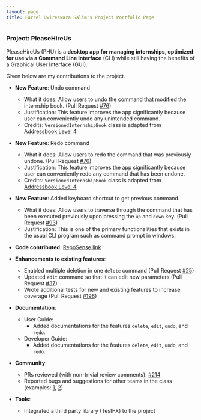 ```yaml
---
layout: page
title: Farrel Dwireswara Salim's Project Portfolio Page
---
```


### Project: PleaseHireUs

PleaseHireUs (PHU) is a **desktop app for managing internships, optimized for use via a Command Line Interface** (CLI) while still having the benefits of a Graphical User Interface (GUI).

Given below are my contributions to the project.

* **New Feature**: Undo command
  * What it does: Allow users to undo the command that modified the internship book. (Pull Request [\#76](https://github.com/AY2223S1-CS2103T-W17-4/tp/pull/76))
  * Justification: This feature improves the app significantly because user can conveniently undo any unintended command.
  * Credits: `VersionedInternshipBook` class is adapted from [Addressbook Level 4](https://github.com/se-edu/addressbook-level4/blob/master/src/main/java/seedu/address/model/VersionedAddressBook.java)
  
* **New Feature**: Redo command
  * What it does: Allow users to redo the command that was previously undone. (Pull Request [\#76](https://github.com/AY2223S1-CS2103T-W17-4/tp/pull/76))
  * Justification: This feature improves the app significantly because user can conveniently redo any command that has been undone. 
  * Credits: `VersionedInternshipBook` class is adapted from [Addressbook Level 4](https://github.com/se-edu/addressbook-level4/blob/master/src/main/java/seedu/address/model/VersionedAddressBook.java)

* **New Feature**: Added keyboard shortcut to get previous command.
  * What it does: Allow users to traverse through the command that has been executed previously upon pressing the `up` and `down` key. (Pull Request [\#93](https://github.com/AY2223S1-CS2103T-W17-4/tp/pull/93))
  * Justification: This is one of the primary functionalities that exists in the usual CLI program such as command prompt in windows.

* **Code contributed**: [RepoSense link](https://nus-cs2103-ay2223s1.github.io/tp-dashboard/?search=sugiyem&breakdown=true)

* **Enhancements to existing features**:
  * Enabled multiple deletion in one `delete` command (Pull Request [\#25](https://github.com/AY2223S1-CS2103T-W17-4/tp/pull/25))
  * Updated `edit` command so that it can edit new parameters (Pull Request [\#37](https://github.com/AY2223S1-CS2103T-W17-4/tp/pull/37))
  * Wrote additional tests for new and existing features to increase coverage (Pull Request [\#196](https://github.com/AY2223S1-CS2103T-W17-4/tp/pull/196))

* **Documentation**:
  * User Guide:
    * Added documentations for the features `delete`, `edit`, `undo`, and `redo`.
  * Developer Guide:
    * Added documentations for the features `delete`, `edit`, `undo`, and `redo`.

* **Community**:
  * PRs reviewed (with non-trivial review comments): [\#214](https://github.com/AY2223S1-CS2103T-W17-4/tp/pull/214)
  * Reported bugs and suggestions for other teams in the class (examples: [1](https://github.com/sugiyem/ped/issues/3), [2](https://github.com/sugiyem/ped/issues/6)) 

* **Tools**:
  * Integrated a third party library (TestFX) to the project
